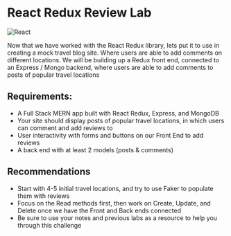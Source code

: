 # React Redux Review Lab

![React](https://blog.codecentric.de/files/2017/12/Bildschirmfoto-2017-12-01-um-08.53.32.png)

Now that we have worked with the React Redux library, lets put it to use in creating a mock travel blog site. Where users are able to add comments on different  locations. We will be building up a Redux front end, connected to an Express / Mongo backend, where users are able to add comments to posts of popular travel locations 



## Requirements:

- A Full Stack MERN app built with React Redux, Express, and MongoDB
- Your site should display posts of popular travel locations, in which users can comment and add reviews to
- User interactivity with forms and buttons on our Front End to add reviews 
- A back end with at least 2 models (posts & comments)


## Recommendations
- Start with 4-5 initial travel locations, and try to use Faker to populate them with reviews
- Focus on the Read methods first, then work on Create, Update, and Delete once we have the Front and Back ends connected
- Be sure to use your notes and previous labs as a resource to help you through this challenge

